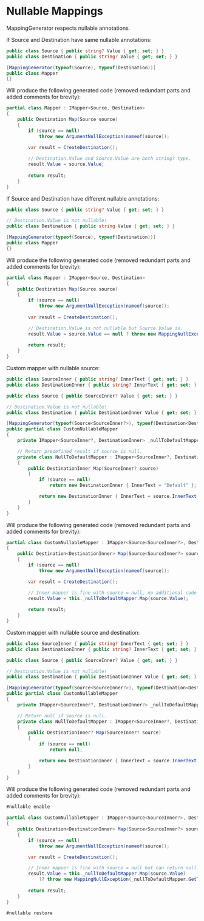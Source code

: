 # Nullable Mappings

MappingGenerator respects nullable annotations.

If Source and Destination have same nullable annotations:

```csharp
public class Source { public string? Value { get; set; } }
public class Destination { public string? Value { get; set; } }

[MappingGenerator(typeof(Source), typeof(Destination))]
public class Mapper
{}
```

Will produce the following generated code (removed redundant parts and added comments for brevity):

```csharp
partial class Mapper : IMapper<Source, Destination>
{
    public Destination Map(Source source)
    {
        if (source == null)
            throw new ArgumentNullException(nameof(source));
        
        var result = CreateDestination();

        // Destination.Value and Source.Value are both string? type.
        result.Value = source.Value;
        
        return result;
    }
}

```

If Source and Destination have different nullable annotations:

```csharp
public class Source { public string? Value { get; set; } }

// Destination.Value is not nullable!
public class Destination { public string Value { get; set; } }

[MappingGenerator(typeof(Source), typeof(Destination))]
public class Mapper
{}
```

Will produce the following generated code (removed redundant parts and added comments for brevity):

```csharp
partial class Mapper : IMapper<Source, Destination>
{
    public Destination Map(Source source)
    {
        if (source == null)
            throw new ArgumentNullException(nameof(source));
        
        var result = CreateDestination();

        // Destination.Value is not nullable but Source.Value is.
        result.Value = source.Value == null ? throw new MappingNullException(typeof(Source), "Value", typeof(Destination), "Value") : source.Value;
        
        return result;
    }
}

```

Custom mapper with nullable source:

```csharp
public class SourceInner { public string? InnerText { get; set; } }
public class DestinationInner { public string? InnerText { get; set; } }

public class Source { public SourceInner? Value { get; set; } }

// Destination.Value is not nullable!
public class Destination { public DestinationInner Value { get; set; } }

[MappingGenerator(typeof(Source<SourceInner?>), typeof(Destination<DestinationInner>))]
public partial class CustomNullableMapper
{
    private IMapper<SourceInner?, DestinationInner> _nullToDefaultMapper = new NullToDefaultMapper();

    // Return predefined result if source is null.
    private class NullToDefaultMapper : IMapper<SourceInner?, DestinationInner>
    {
        public DestinationInner Map(SourceInner? source)
        {
            if (source == null)
                return new DestinationInner { InnerText = "Default" };

            return new DestinationInner { InnerText = source.InnerText };
        }
    }
}
```

Will produce the following generated code (removed redundant parts and added comments for brevity):

```csharp
partial class CustomNullableMapper : IMapper<Source<SourceInner?>, Destination<DestinationInner>>
{
    public Destination<DestinationInner> Map(Source<SourceInner?> source)
    {
        if (source == null)
            throw new ArgumentNullException(nameof(source));

        var result = CreateDestination();

        // Inner mapper is fine with source = null, no additional code needed.
        result.Value = this._nullToDefaultMapper.Map(source.Value);
        
        return result;
    }
}
```

Custom mapper with nullable source and destination:

```csharp
public class SourceInner { public string? InnerText { get; set; } }
public class DestinationInner { public string? InnerText { get; set; } }

public class Source { public SourceInner? Value { get; set; } }

// Destination.Value is not nullable!
public class Destination { public DestinationInner Value { get; set; } }

[MappingGenerator(typeof(Source<SourceInner?>), typeof(Destination<DestinationInner>))]
public partial class CustomNullableMapper
{
    private IMapper<SourceInner?, DestinationInner?> _nullToDefaultMapper = new NullToDefaultMapper();

    // Return null if source is null.
    private class NullToDefaultMapper : IMapper<SourceInner?, DestinationInner?>
    {
        public DestinationInner? Map(SourceInner? source)
        {
            if (source == null)
                return null;

            return new DestinationInner { InnerText = source.InnerText };
        }
    }
}
```

Will produce the following generated code (removed redundant parts and added comments for brevity):

```csharp
#nullable enable

partial class CustomNullableMapper : IMapper<Source<SourceInner?>, Destination<DestinationInner>>
{
    public Destination<DestinationInner> Map(Source<SourceInner?> source)
    {
        if (source == null)
            throw new ArgumentNullException(nameof(source));

        var result = CreateDestination();

        // Inner mapper is fine with source = null but can return null.
        result.Value = this._nullToDefaultMapper.Map(source.Value) 
            ?? throw new MappingNullException(_nullToDefaultMapper.GetType(), typeof(Destination<DestinationInner>), "Value");
        
        return result;
    }
}

#nullable restore
```

